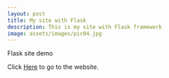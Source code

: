 ```yaml
---
layout: post
title: My site with Flask
description: This is my site with Flask framework
image: assets/images/pic04.jpg
---
```


Flask site demo

Click [Here](https://b722d593.ngrok.io/) to go to the website.
